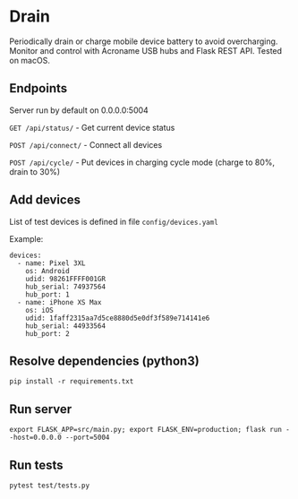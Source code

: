 # Drain
Periodically drain or charge mobile device battery to avoid overcharging. 
Monitor and control with Acroname USB hubs and Flask REST API. Tested on macOS.


## Endpoints
Server run by default on 0.0.0.0:5004


`GET /api/status/` - Get current device status

`POST /api/connect/` - Connect all devices

`POST /api/cycle/` - Put devices in charging cycle mode (charge to 80%, drain to 30%)

## Add devices
List of test devices is defined in file `config/devices.yaml`

Example:
```
devices:
  - name: Pixel 3XL
    os: Android
    udid: 98261FFFF001GR
    hub_serial: 74937564
    hub_port: 1
  - name: iPhone XS Max
    os: iOS
    udid: 1faff2315aa7d5ce8880d5e0df3f589e714141e6
    hub_serial: 44933564
    hub_port: 2
```
## Resolve dependencies (python3)
```
pip install -r requirements.txt
```

## Run server
```
export FLASK_APP=src/main.py; export FLASK_ENV=production; flask run --host=0.0.0.0 --port=5004
```

## Run tests
```
pytest test/tests.py
```